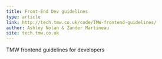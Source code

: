 ```yaml
---
title: Front-End Dev guidelines
type: article
link: http://tech.tmw.co.uk/code/TMW-frontend-guidelines/
author: Ashley Nolan & Zander Martineau
site: tech.tmw.co.uk
---
```


TMW frontend guidelines for developers
